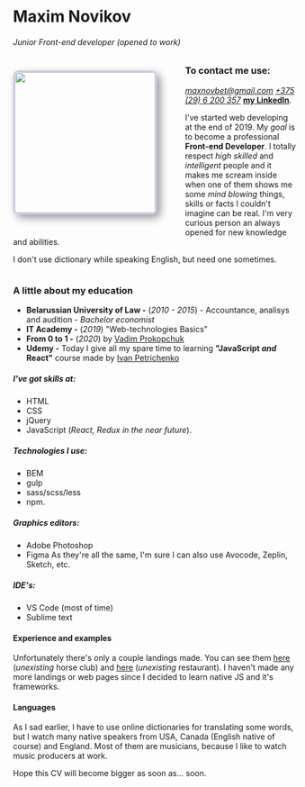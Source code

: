 
# **Maxim Novikov**
###### Junior Front-end developer (opened to work)
<img src="https://scontent.fmsq1-1.fna.fbcdn.net/v/t1.0-9/118881956_10207584663812636_224423668226504849_n.jpg?_nc_cat=105&_nc_sid=09cbfe&_nc_ohc=w6lJ8_pmtKIAX-hbsOD&_nc_ht=scontent.fmsq1-1.fna&oh=fd90e4b5ae0ba2ef4b82bebbc36e4479&oe=5F78CEFA" width="250"  style="margin: 10px 50px 30px 0; border-radius: 10px; border: 3px solid #ccccee; box-shadow: 6px 6px 15px 0px rgba(0,0,0,0.4); float: left;"/>

### To contact me use:
*[maxnovbet@gmail.com](maxnovbet@gmail.com)*
*[+375 (29) 6 200 357](+375296200357)*
**[my LinkedIn](https://www.linkedin.com/in/manovik)**.


I've started web developing at the end of 2019. My _goal_ is to become a professional **Front-end Developer**. I totally respect _high skilled_ and _intelligent_ people and it makes me scream inside when one of them shows me some _mind blowing_ things, skills or facts I couldn't imagine can be real.
I'm very curious person an always opened for new knowledge and abilities.

I don't use dictionary while speaking English, but need one sometimes.

<div style="clear: both"></div>

### A little about my education

- **Belarussian University of Law -** (*2010 - 2015*) - Accountance, analisys and audition - _Bachelor economist_
- **IT Academy -** (*2019*) "Web-technologies Basics"
- **From 0 to 1 -** (*2020*) by [Vadim Prokopchuk](https://www.linkedin.com/in/vadim-prokopchuk-a4725616a/)
- **Udemy -** Today I give all my spare time to learning **"JavaScript _and_ React"** course made by [Ivan Petrichenko](https://www.linkedin.com/in/ivan-petrychenko/)

##### I've got skills at:
- HTML
- CSS
- jQuery
- JavaScript (_React, Redux in the near future_).


##### Technologies I use: 
- BEM
- gulp
- sass/scss/less
- npm.

##### Graphics editors:
- Adobe Photoshop
- Figma
As they're all the same, I'm sure I can also use Avocode, Zeplin, Sketch, etc.

##### IDE's:
- VS Code (most of time)
- Sublime text


#### Experience and examples

Unfortunately there's only a couple landings made.
You can see them [here](https://manovik.github.io/show-horses) (_unexisting_ horse club) and [here](https://manovik.github.io/show-rest) (_unexisting_ restaurant). I haven't made any more landings or web pages since I decided to learn native JS and it's frameworks.

#### Languages

As I sad earlier, I have to use online dictionaries for translating some words, but I watch many native speakers from USA, Canada (English native of course) and England. Most of them are musicians, because I like to watch music producers at work.

Hope this CV will become bigger as soon as... soon.
